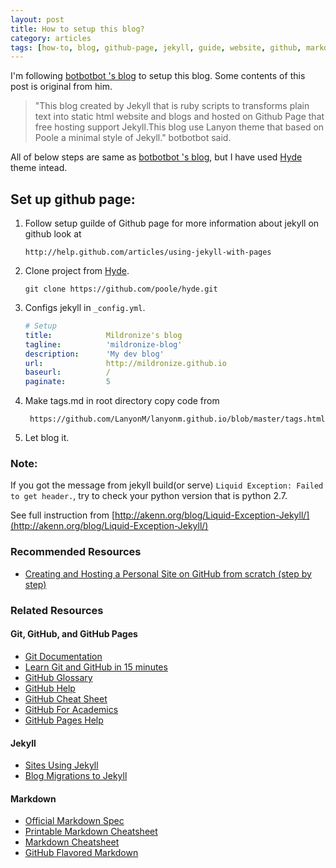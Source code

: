 ```yaml
---
layout: post
title: How to setup this blog?
category: articles
tags: [how-to, blog, github-page, jekyll, guide, website, github, markdown]
---
```


I'm following [botbotbot 's blog](http://dev.im-bot.com/2014/06/16/how-to-set-up-this-blog/) to setup this blog. Some contents of this post is original from him.

> "This blog created by Jekyll that is ruby scripts to transforms plain text into static html website and blogs and hosted on Github Page that free hosting support Jekyll.This blog use Lanyon theme that based on Poole a minimal style of Jekyll." botbotbot said.

All of below steps are same as [botbotbot 's blog](http://dev.im-bot.com/2014/06/16/how-to-set-up-this-blog/), but I have used [Hyde](http://hyde.getpoole.com/) theme intead.

## Set up github page:
1. Follow setup guilde of Github page for more information about jekyll on github look at

    ```
    http://help.github.com/articles/using-jekyll-with-pages
    ```
2. Clone project from [Hyde](http://hyde.getpoole.com/).

    ```
    git clone https://github.com/poole/hyde.git
    ```
3. Configs jekyll in ```_config.yml```.

    ```yaml
    # Setup
    title:            Mildronize's blog
    tagline:          'mildronize-blog'
    description:      'My dev blog'
    url:              http://mildronize.github.io
    baseurl:          /
    paginate:         5
    ```
4. Make tags.md in root directory copy code from

    ```
     https://github.com/LanyonM/lanyonm.github.io/blob/master/tags.html
    ```
5. Let blog it.

### Note:
If you got the message from jekyll build(or serve) ```Liquid Exception: Failed to get header.```, try to check your python version that is python 2.7.

See full instruction from [http://akenn.org/blog/Liquid-Exception-Jekyll/](http://akenn.org/blog/Liquid-Exception-Jekyll/)

### Recommended Resources
- [Creating and Hosting a Personal Site on GitHub from scratch (step by step)](http://jmcglone.com/guides/github-pages/)

### Related Resources
#### Git, GitHub, and GitHub Pages
- [Git Documentation](http://git-scm.com/doc)
- [Learn Git and GitHub in 15 minutes](https://try.github.io/levels/1/challenges/1)
- [GitHub Glossary](https://help.github.com/articles/github-glossary)
- [GitHub Help](https://help.github.com/)
- [GitHub Cheat Sheet](https://github.com/tiimgreen/github-cheat-sheet)
- [GitHub For Academics](http://blogs.lse.ac.uk/impactofsocialsciences/2013/06/04/github-for-academics/)
- [GitHub Pages Help](https://help.github.com/categories/20/articles)

#### Jekyll
- [Sites Using Jekyll](https://github.com/jekyll/jekyll/wiki/Sites)
- [Blog Migrations to Jekyll](http://import.jekyllrb.com/docs/home/)

#### Markdown
- [Official Markdown Spec](http://daringfireball.net/projects/markdown/)
- [Printable Markdown Cheatsheet](http://packetlife.net/media/library/16/Markdown.pdf)
- [Markdown Cheatsheet](https://github.com/adam-p/markdown-here/wiki/Markdown-Cheatsheet)
- [GitHub Flavored Markdown](https://help.github.com/articles/github-flavored-markdown)
